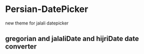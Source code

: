 # Persian-DatePicker
new theme for jalali datepicker 
## gregorian and jalaliDate and hijriDate date converter
